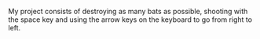 
My project consists of destroying as many bats as possible, shooting with the space key and using the arrow keys on the keyboard to go from right to left.
